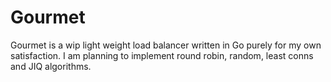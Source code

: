 # Gourmet
Gourmet is a wip light weight load balancer written in Go purely for my own satisfaction.
I am planning to implement round robin, random, least conns and JIQ algorithms. 
